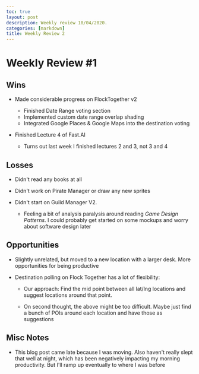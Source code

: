 ```yaml
---
toc: true
layout: post
description: Weekly review 10/04/2020.
categories: [markdown]
title: Weekly Review 2
---
```


# Weekly Review #1

## Wins

- Made considerable progress on FlockTogether v2

  - Finished Date Range voting section
  - Implemented custom date range overlap shading
  - Integrated Google Places & Google Maps into the destination voting

- Finished Lecture 4 of Fast.AI

  - Turns out last week I finished lectures 2 and 3, not 3 and 4

## Losses

- Didn't read any books at all

- Didn't work on Pirate Manager or draw any new sprites

- Didn't start on Guild Manager V2.

  - Feeling a bit of analysis paralysis around reading _Game Design Patterns_. I could probably get started on some mockups and worry about software design later

## Opportunities

- Slightly unrelated, but moved to a new location with a larger desk. More opportunities for being productive

- Destination polling on Flock Together has a lot of flexibility:

  - Our approach: Find the mid point between all lat/lng locations and suggest locations around that point.

  - On second thought, the above might be too difficult. Maybe just find a bunch of POIs around each location and have those as suggestions

## Misc Notes

- This blog post came late because I was moving. Also haven't really slept that well at night, which has been negatively impacting my morning productivity. But I'll ramp up eventually to where I was before
